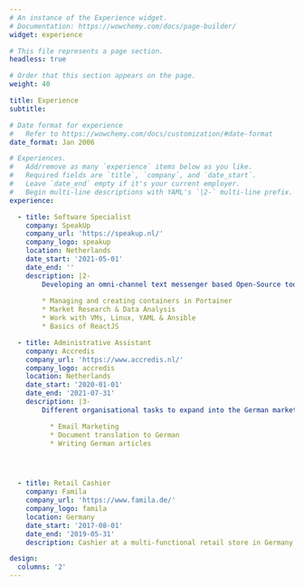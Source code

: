 ```yaml
---
# An instance of the Experience widget.
# Documentation: https://wowchemy.com/docs/page-builder/
widget: experience

# This file represents a page section.
headless: true

# Order that this section appears on the page.
weight: 40

title: Experience
subtitle:

# Date format for experience
#   Refer to https://wowchemy.com/docs/customization/#date-format
date_format: Jan 2006

# Experiences.
#   Add/remove as many `experience` items below as you like.
#   Required fields are `title`, `company`, and `date_start`.
#   Leave `date_end` empty if it's your current employer.
#   Begin multi-line descriptions with YAML's `|2-` multi-line prefix.
experience:

  - title: Software Specialist
    company: SpeakUp
    company_url: 'https://speakup.nl/'
    company_logo: speakup
    location: Netherlands
    date_start: '2021-05-01'
    date_end: ''
    description: |2-
        Developing an omni-channel text messenger based Open-Source tools. Responsibilities include:
        
        * Managing and creating containers in Portainer
        * Market Research & Data Analysis
        * Work with VMs, Linux, YAML & Ansible
        * Basics of ReactJS

  - title: Administrative Assistant
    company: Accredis
    company_url: 'https://www.accredis.nl/'
    company_logo: accredis
    location: Netherlands
    date_start: '2020-01-01'
    date_end: '2021-07-31'
    description: |3-
        Different organisational tasks to expand into the German market. Responsibilities include:

          * Email Marketing
          * Document translation to German
          * Writing German articles




  - title: Retail Cashier
    company: Famila
    company_url: 'https://www.famila.de/'
    company_logo: famila
    location: Germany
    date_start: '2017-08-01'
    date_end: '2019-05-31'
    description: Cashier at a multi-functional retail store in Germany

design:
  columns: '2'
---
```

